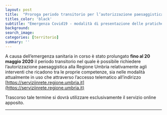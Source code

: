 ```yaml
---
layout: post
title:  "Proroga periodo transitorio per l’autorizzazione paesaggistica"
titles_color: 'black'
subtitle: "Emergenza Covid19 - modalità di presentazione delle pratiche"
background:
search_image:
categories: [territorio]
summary: ''
---
```


A causa dell’emergenza sanitaria in corso è stato prolungato **fino al 20 maggio 2020** il periodo transitorio nel quale è possibile richiedere l’autorizzazione paesaggistica alla Regione Umbria  relativamente agli interventi che ricadono tra le proprie competenze, sia nelle modalità attualmente in uso che attraverso l’accesso telematico  all’indirizzo  [https://serviziinrete.regione.umbria.it](https://serviziinrete.regione.umbria.it)

Trascorso tale termine si dovrà utilizzare esclusivamente il servizio online apposito.




---

